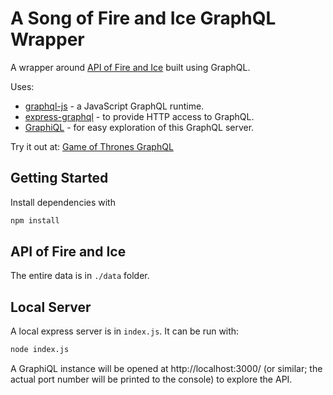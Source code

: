 A Song of Fire and Ice GraphQL Wrapper
=====================

A wrapper around [API of Fire and Ice](https://anapioficeandfire.com/) built using GraphQL.

Uses:

* [graphql-js](https://github.com/graphql/graphql-js) - a JavaScript GraphQL runtime.
* [express-graphql](https://github.com/graphql/express-graphql) - to provide HTTP access to GraphQL.
* [GraphiQL](https://github.com/graphql/graphiql) - for easy exploration of this GraphQL server.

Try it out at: [Game of Thrones GraphQL](https://us-central1-gotapi-78e21.cloudfunctions.net/graphql/)

## Getting Started

Install dependencies with

```sh
npm install
```

## API of Fire and Ice

The entire data is in `./data` folder.


## Local Server

A local express server is in `index.js`. It can be run with:

```sh
node index.js
```

A GraphiQL instance will be opened at http://localhost:3000/ (or similar; the actual port number will be printed to the console) to explore the API.
